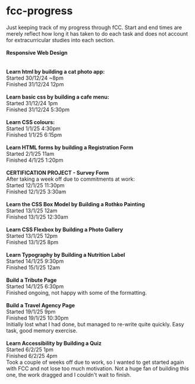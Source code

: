 # fcc-progress
Just keeping track of my progress through fCC. Start and end times are merely reflect how long it has taken to do each task and does not account for extracurricular studies into each section.\
\
**Responsive Web Design**\
\
\
**Learn html by building a cat photo app:**\
Started 30/12/24 ~8pm\
Finished 31/12/24 12pm\
\
**Learn basic css by building a cafe menu:**\
Started 31/12/24 1pm\
Finished 31/12/24 5:30pm\
\
**Learn CSS colours:**\
Started 1/1/25 4:30pm\
Finished 1/1/25 6:15pm\
\
**Learn HTML forms by building a Registration Form**\
Started 2/1/25 11am\
Finished 4/1/25 1:20pm\
\
**CERTIFICATION PROJECT - Survey Form**\
After taking a week off due to commitments at work:\
Started 12/1/25 11:30pm\
Finished 12/1/25 3:30am\
\
**Learn the CSS Box Model by Building a Rothko Painting**\
Started 13/1/25 12am\
Finished 13/1/25 12:30am\
\
**Learn CSS Flexbox by Building a Photo Gallery**\
Started 13/1/25 12pm\
Finished 13/1/25 8pm\
\
**Learn Typography by Building a Nutrition Label**\
Started 14/1/25 9:30pm\
Finished 15/1/25 12am\
\
**Build a Tribute Page**\
Started 14/1/25 6:30pm\
Finished ongoing, not happy with some of the formatting.\
\
**Build a Travel Agency Page**\
Started 19/1/25 9pm\
Finished 19/1/25 10:30pm\
Initially lost what I had done, but managed to re-write quite quickly. Easy task, good memory exercise.\
\
**Learn Accessibility by Building a Quiz**\
Started 6/2/25 1pm\
Finished 6/2/25 4pm\
Took a couple of weeks off due to work, so I wanted to get started again with FCC and not lose too much motivation. Not a huge fan of building this one, the work dragged and I couldn't wait to finish.
